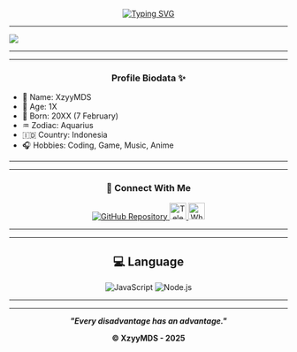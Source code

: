<div align="center">

<a href="https://git.io/typing-svg"><img src="https://readme-typing-svg.demolab.com?font=Fira+Code&pause=1000&width=435&lines=Hi+There%2C+I'm+Mishuzo+XzyyMDS;Thanks+for+visiting+my+profile;Let's+make+awesome+thing" alt="Typing SVG" /></a>

</div>

---

<img src="https://capsule-render.vercel.app/api?type=waving&height=300&color=gradient&text=Welcome%20to%20my%20profile&fontSize=40&fontAlign=50">

---

---
<div align="center">

### Profile Biodata ✨

</div>

- 👤 Name: XzyyMDS
- 🎯 Age: 1X
- 📆 Born: 20XX (7 February)
- ♒ Zodiac: Aquarius
- 🇮🇩 Country: Indonesia
- 🎧 Hobbies: Coding, Game, Music, Anime

---

---

<div align="center">

### 📌 Connect With Me
  <a href="https://github.com/XzyyMDS" target="_blank" rel="noopener noreferrer">
<img src="https://img.shields.io/badge/GitHub-100000?style=for-the-badge&logo=github&logoColor=white" alt="GitHub Repository" />
</a>
  <a href="https://t.me/M5R4ALN" target="_blank">
    <img src="https://img.shields.io/badge/Telegram-2CA5E0?style=for-the-badge&logo=telegram&logoColor=white" height="30" alt="Telegram" />
  </a>
<a href="https://wa.me/6283150827632" target="_blank">
    <img src="https://img.shields.io/badge/WhatsApp-29D366?style=for-the-badge&logo=whatsapp&logoColor=white" height="30" alt="WhatsApp" />
  </a>
</div>

---

---

<div align="center">

<h2>💻 Language</h2>

  ![JavaScript](https://img.shields.io/badge/JavaScript-323330?style=for-the-badge&logo=javascript&logoColor=F7DF1E)
    ![Node.js](https://img.shields.io/badge/Node.js-339933?style=for-the-badge&logo=nodedotjs&logoColor=white)
    
 </div>
 
 ---
 
 ---
 
 <div align="center">
 
 *__"Every disadvantage has an advantage."__*
 
 **<footer>© XzyyMDS - 2025</footer>**
 </div>
